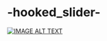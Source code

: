 # -hooked_slider-

[![IMAGE ALT TEXT](http://img.youtube.com/vi/4ILUwcaUxAU/0.jpg)](http://www.youtube.com/watch?v=4ILUwcaUxAU "Video Title")
